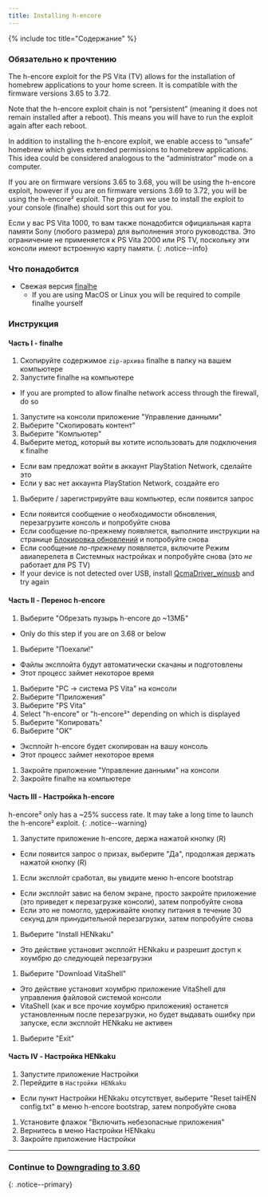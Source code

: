 ```yaml
---
title: Installing h-encore
---
```


{% include toc title="Содержание" %}

### Обязательно к прочтению

The h-encore exploit for the PS Vita (TV) allows for the installation of homebrew applications to your home screen. It is compatible with the firmware versions 3.65 to 3.72.

Note that the h-encore exploit chain is not “persistent” (meaning it does not remain installed after a reboot). This means you will have to run the exploit again after each reboot.

In addition to installing the h-encore exploit, we enable access to “unsafe” homebrew which gives extended permissions to homebrew applications. This idea could be considered analogous to the “administrator” mode on a computer.

If you are on firmware versions 3.65 to 3.68, you will be using the h-encore exploit, however if you are on firmware versions 3.69 to 3.72, you will be using the h-encore² exploit. The program we use to install the exploit to your console (finalhe) should sort this out for you.

Если у вас PS Vita 1000, то вам также понадобится официальная карта памяти Sony (любого размера) для выполнения этого руководства. Это ограничение не применяется к PS Vita 2000 или PS TV, поскольку эти консоли имеют встроенную карту памяти.
{: .notice--info}

### Что понадобится

* Свежая версия [finalhe](https://github.com/soarqin/finalhe/releases/latest)
  - If you are using MacOS or Linux you will be required to compile finalhe yourself

### Инструкция

#### Часть I - finalhe

1. Скопируйте содержимое `zip-архива` finalhe в папку на вашем компьютере
1. Запустите finalhe на компьютере
  + If you are prompted to allow finalhe network access through the firewall, do so
1. Запустите на консоли приложение "Управление данными"
1. Выберите "Скопировать контент"
1. Выберите "Компьютер"
1. Выберите метод, который вы хотите использовать для подключения к finalhe
  + Если вам предложат войти в аккаунт PlayStation Network, сделайте это
  + Если у вас нет аккаунта PlayStation Network, создайте его
1. Выберите / зарегистрируйте ваш компьютер, если появится запрос
  + Если появится сообщение о необходимости обновления, перезагрузите консоль и попробуйте снова
  + Если сообщение по-прежнему появляется, выполните инструкции на странице [Блокировка обновлений](blocking-updates) и попробуйте снова
  + Если сообщение *по-прежнему* появляется, включите Режим авиаперелета в Системных настройках и попробуйте снова (это *не* работает для PS TV)
  + If your device is not detected over USB, install [QcmaDriver_winusb](https://github.com/soarqin/finalhe/releases/download/v1.3/QcmaDriver_winusb.exe) and try again

#### Часть II - Перенос h-encore

1. Выберите "Обрезать пузырь h-encore до ~13МБ"
  + Only do this step if you are on 3.68 or below
1. Выберите "Поехали!"
  + Файлы эксплойта будут автоматически скачаны и подготовлены
  + Этот процесс займет некоторое время
1. Выберите "PC -> система PS Vita" на консоли
1. Выберите "Приложения"
1. Выберите "PS Vita"
1. Select "h-encore" or "h-encore²" depending on which is displayed
1. Выберите "Копировать"
1. Выберите "OK"
  + Эксплойт h-encore будет скопирован на вашу консоль
  + Этот процесс займет некоторое время
1. Закройте приложение "Управление данными" на консоли
1. Закройте finalhe на компьютере

#### Часть III - Настройка h-encore

h-encore² only has a ~25% success rate. It may take a long time to launch the h-encore² exploit.
{: .notice--warning}

1. Запустите приложение h-encore, держа нажатой кнопку (R)
  + Если появится запрос о призах, выберите "Да", продолжая держать нажатой кнопку (R)
1. Если эксплойт сработал, вы увидите меню h-encore bootstrap
  + Если эксплойт завис на белом экране, просто закройте приложение (это приведет к перезагрузке консоли), затем попробуйте снова
  + Если это не помогло, удерживайте кнопку питания в течение 30 секунд для принудительной перезагрузки, затем попробуйте снова
1. Выберите "Install HENkaku"
  + Это действие установит эксплойт HENkaku и разрешит доступ к хоумбрю до следующей перезагрузки
1. Выберите "Download VitaShell"
  + Это действие установит хоумбрю приложение VitaShell для управления файловой системой консоли
  + VitaShell (как и все прочие хоумбрю приложения) останется установленным после перезагрузки, но будет выдавать ошибку при запуске, если эксплойт HENkaku не активен
1. Выберите "Exit"

#### Часть IV - Настройка HENkaku

1. Запустите приложение Настройки
1. Перейдите в `Настройки HENkaku`
  + Если пункт Настройки HENkaku отсутствует, выберите "Reset taiHEN config.txt" в меню h-encore bootstrap, затем попробуйте снова
1. Установите флажок "Включить небезопасные приложения"
1. Вернитесь в меню Настройки HENkaku
1. Закройте приложение Настройки

___

### Continue to [Downgrading to 3.60](downgrading-firmware-(3.60))
{: .notice--primary}
